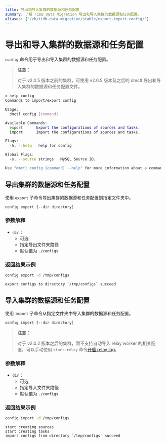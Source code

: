 ```yaml
---
title: 导出和导入集群的数据源和任务配置
summary: 了解 TiDB Data Migration 导出和导入集群的数据源和任务配置。
aliases: ['/zh/tidb-data-migration/stable/export-import-config/']
---
```


# 导出和导入集群的数据源和任务配置

`config` 命令用于导出和导入集群的数据源和任务配置。

> **注意：**
>
> 对于 v2.0.5 版本之前的集群，可使用 v2.0.5 版本及之后的 dmctl 导出和导入集群的数据源和任务配置文件。


```bash
» help config
Commands to import/export config

Usage:
  dmctl config [command]

Available Commands:
  export      Export the configurations of sources and tasks.
  import      Import the configurations of sources and tasks.

Flags:
  -h, --help   help for config

Global Flags:
  -s, --source strings   MySQL Source ID.

Use "dmctl config [command] --help" for more information about a command.
```

## 导出集群的数据源和任务配置

使用 `export` 子命令导出集群的数据源和任务配置到指定文件夹中。


```bash
config export [--dir directory]
```

### 参数解释

- `dir`：
    - 可选
    - 指定导出文件夹路径
    - 默认值为 `./configs`

### 返回结果示例


```bash
config export -d /tmp/configs
```

```
export configs to directory `/tmp/configs` succeed
```

## 导入集群的数据源和任务配置

使用 `import` 子命令从指定文件夹中导入集群的数据源和任务配置。


```bash
config import [--dir directory]
```

> **注意：**
>
> 对于 v2.0.2 版本之后的集群，暂不支持自动导入 relay worker 的相关配置，可以手动使用 `start-relay` 命令[开启 relay log](relay-log.md#启动停止-relay-log)。

### 参数解释

- `dir`：
    - 可选
    - 指定导入文件夹路径
    - 默认值为 `./configs`

### 返回结果示例


```bash
config import -d /tmp/configs
```

```
start creating sources
start creating tasks
import configs from directory `/tmp/configs` succeed
```
